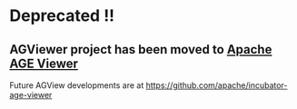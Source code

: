 # Deprecated !!

## AGViewer project has been moved to [Apache AGE Viewer](https://github.com/apache/incubator-age-viewer)

Future AGView developments are at https://github.com/apache/incubator-age-viewer 


<!-- [![PRs Welcome](https://img.shields.io/badge/PRs-welcome-brightgreen.svg?style=flat-square)](http://makeapullrequest.com)
# Goal of AGViewer

AGViewer is graph visualisation tool, for AgensGraph or Apache AGE.

# Recommend Node Version & install module
- node js 14.16.0
- npm install pm2

# How to use this image
```
docker run \
    --publish=3001:3001 \
    --name=agviewer \
    bitnine/agviewer:latest
```

# How to run using command
```
npm run setup
npm run start
```
# How to build using command
```
npm run setup-backend
npm run build-front
pm2 stop ag-viewer-develop
pm2 delete ag-viewer-develop
pm2 start ecosystem.config.js
```

# License
AGViewer is licensed under the Apache License, Version 2.0. See LICENSE for the full license text. -->
